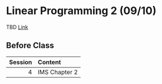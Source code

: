 Linear Programming 2  (09/10)
============================

TBD [Link](../../sessions/session4)

## Before Class

|   Session | Content       |
|----------:|:--------------|
|         4 | IMS Chapter 2 |

